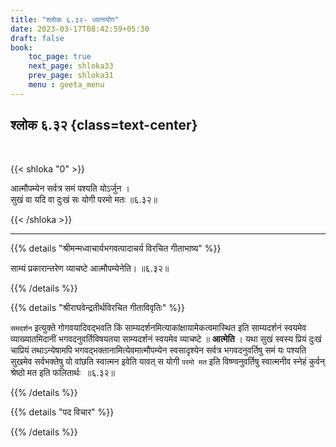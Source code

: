 ```yaml
---
title: "श्लोक ६.३२- ध्यानयोग"
date: 2023-03-17T08:42:59+05:30
draft: false
book:
    toc_page: true
    next_page: shloka33
    prev_page: shloka31
    menu : geeta_menu
---
```




## श्लोक ६.३२ {class=text-center}

<br/>

{{< shloka  "0"  >}}

आत्मौपम्येन सर्वत्र समं पश्यति योऽर्जुन ।  
सुखं वा यदि वा दुःखं सः योगी परमो मतः ॥६.३२॥

{{< /shloka >}}

---


{{% details "श्रीमन्मध्वाचार्यभगवत्पादाचर्य विरचित  गीताभाष्य" %}}

साम्यं प्रकारान्तरेण व्याचष्टे आत्मौपम्येनेति।  ॥६.३२॥

{{% /details %}}



{{% details "श्रीराघवेन्द्रतीर्थविरचित गीताविवृतिः" %}}

`समदर्शन` इत्युक्ते गोगवयादिवद्भवति किं 
साम्यदर्शनमित्याकांक्षायामेकत्वमास्थित इति साम्यदर्शनं स्वयमेव 
व्याख्यातमिदानीं भगवदनुवर्तिविषयतया साम्यदर्शनं स्वयमेव व्याचष्टे ॥ **आत्मेति** ।
यथा सुखं स्वस्य प्रियं दुःखं चाप्रियं तथाऽन्येषामपि भगवद्भक्तानामित्येवमात्मौपम्येन 
स्वसादृश्येन सर्वत्र भगवदनुवर्तिषु समं यः पश्यति सुखमेव सर्वभक्तेषु 
यो वांछति स्वात्मन इवेति यावत्‌ स योगी `परमो मत` इति 
विष्ण्वनुवर्तिषु स्वात्मनीव स्नेहं कुर्वन्‌ श्रेष्ठो मत इति फलितार्थः ‌ ॥६.३२॥


{{% /details %}}



{{% details "पद विचार" %}}


{{% /details %}}
